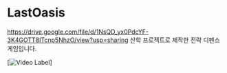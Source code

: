 # LastOasis

https://drive.google.com/file/d/1NsQD_yx0PdcYF-3K4GOTT8ITcnp5NhzO/view?usp=sharing
산학 프로젝트로 제작한 전략 디펜스 게임입니다.

[![Video Label](http://img.youtube.com/vi/https:/U4MYFB8k848/0.jpg)]
